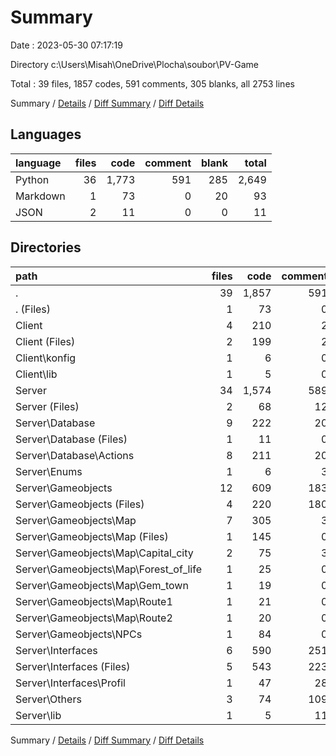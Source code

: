 # Summary

Date : 2023-05-30 07:17:19

Directory c:\\Users\\Misah\\OneDrive\\Plocha\\soubor\\PV-Game

Total : 39 files,  1857 codes, 591 comments, 305 blanks, all 2753 lines

Summary / [Details](details.md) / [Diff Summary](diff.md) / [Diff Details](diff-details.md)

## Languages
| language | files | code | comment | blank | total |
| :--- | ---: | ---: | ---: | ---: | ---: |
| Python | 36 | 1,773 | 591 | 285 | 2,649 |
| Markdown | 1 | 73 | 0 | 20 | 93 |
| JSON | 2 | 11 | 0 | 0 | 11 |

## Directories
| path | files | code | comment | blank | total |
| :--- | ---: | ---: | ---: | ---: | ---: |
| . | 39 | 1,857 | 591 | 305 | 2,753 |
| . (Files) | 1 | 73 | 0 | 20 | 93 |
| Client | 4 | 210 | 2 | 22 | 234 |
| Client (Files) | 2 | 199 | 2 | 21 | 222 |
| Client\\konfig | 1 | 6 | 0 | 0 | 6 |
| Client\\lib | 1 | 5 | 0 | 1 | 6 |
| Server | 34 | 1,574 | 589 | 263 | 2,426 |
| Server (Files) | 2 | 68 | 12 | 11 | 91 |
| Server\\Database | 9 | 222 | 20 | 31 | 273 |
| Server\\Database (Files) | 1 | 11 | 0 | 3 | 14 |
| Server\\Database\\Actions | 8 | 211 | 20 | 28 | 259 |
| Server\\Enums | 1 | 6 | 3 | 2 | 11 |
| Server\\Gameobjects | 12 | 609 | 183 | 107 | 899 |
| Server\\Gameobjects (Files) | 4 | 220 | 180 | 40 | 440 |
| Server\\Gameobjects\\Map | 7 | 305 | 3 | 55 | 363 |
| Server\\Gameobjects\\Map (Files) | 1 | 145 | 0 | 31 | 176 |
| Server\\Gameobjects\\Map\\Capital_city | 2 | 75 | 3 | 14 | 92 |
| Server\\Gameobjects\\Map\\Forest_of_life | 1 | 25 | 0 | 3 | 28 |
| Server\\Gameobjects\\Map\\Gem_town | 1 | 19 | 0 | 2 | 21 |
| Server\\Gameobjects\\Map\\Route1 | 1 | 21 | 0 | 3 | 24 |
| Server\\Gameobjects\\Map\\Route2 | 1 | 20 | 0 | 2 | 22 |
| Server\\Gameobjects\\NPCs | 1 | 84 | 0 | 12 | 96 |
| Server\\Interfaces | 6 | 590 | 251 | 96 | 937 |
| Server\\Interfaces (Files) | 5 | 543 | 223 | 86 | 852 |
| Server\\Interfaces\\Profil | 1 | 47 | 28 | 10 | 85 |
| Server\\Others | 3 | 74 | 109 | 15 | 198 |
| Server\\lib | 1 | 5 | 11 | 1 | 17 |

Summary / [Details](details.md) / [Diff Summary](diff.md) / [Diff Details](diff-details.md)
